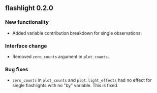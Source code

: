 ## flashlight 0.2.0

### New functionality

- Added variable contribution breakdown for single observations.

### Interface change

- Removed `zero_counts` argument in `plot_counts`.

### Bug fixes

- `zero_counts` in `plot_counts` and `plot.light_effects` had no effect for single flashlights with no "by" variable. This is fixed.


